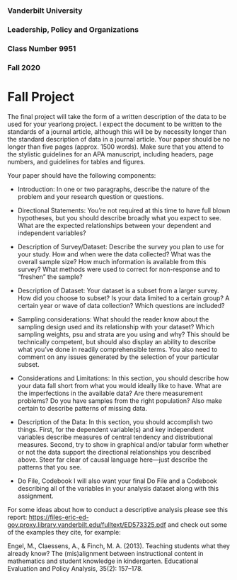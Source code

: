 ### Vanderbilt University
### Leadership, Policy and Organizations
### Class Number 9951
### Fall 2020
# Fall Project

The final project will take the form of a written description of the data to be used for your
yearlong project. I expect the document to be written to the standards of a journal article, although
this will be by necessity longer than the standard description of data in a journal article.
Your paper should be no longer than five pages (approx. 1500 words). Make sure that you
attend to the stylistic guidelines for an APA manuscript, including headers, page numbers, and
guidelines for tables and figures.

Your paper should have the following components:

* Introduction: In one or two paragraphs, describe the nature of the problem and your research
question or questions.

* Directional Statements: You’re not required at this time to have full blown hypotheses, but you
should describe broadly what you expect to see. What are the expected relationships between
your dependent and independent variables?

* Description of Survey/Dataset: Describe the survey you plan to use for your study. How and when were
the data collected? What was the overall sample size? How much information is available
from this survey? What methods were used to correct for non-response and to “freshen”
the sample?

* Description of Dataset: Your dataset is a subset from a larger survey. How did you choose to
subset? Is your data limited to a certain group? A certain year or wave of data collection?
Which questions are included?

* Sampling considerations: What should the reader know about the sampling design used and
its relationship with your dataset? Which sampling weights, psu and strata are you using
and why? This should be technically competent, but should also display an ability to
describe what you’ve done in readily comprehensible terms. You also need to comment
on any issues generated by the selection of your particular subset.

* Considerations and Limitations: In this section, you should describe how your data fall short
from what you would ideally like to have. What are the imperfections in the available
data? Are there measurement problems? Do you have samples from the right population?
Also make certain to describe patterns of missing data.

* Description of the Data: In this section, you should accomplish two things. First, for the dependent
variable(s) and key independent variables describe measures of central tendency
and distributional measures. Second, try to show in graphical and/or tabular form whether
or not the data support the directional relationships you described above. Steer far clear
of causal language here—just describe the patterns that you see.

* Do File, Codebook I will also want your final Do File and a Codebook describing all of the variables
in your analysis dataset along with this assignment.

For some ideas about how to conduct a descriptive analysis please see this report: https://files-eric-ed-gov.proxy.library.vanderbilt.edu/fulltext/ED573325.pdf and check out some of the examples they cite, for example:

 Engel, M., Claessens, A., & Finch, M. A. (2013). Teaching students what they already know? The
(mis)alignment between instructional content in mathematics and student knowledge in kindergarten.
Educational Evaluation and Policy Analysis, 35(2): 157–178. 
